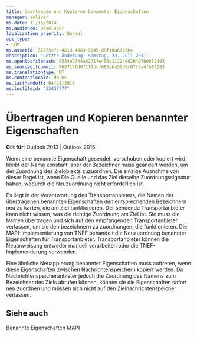 ```yaml
---
title: Übertragen und Kopieren benannter Eigenschaften
manager: soliver
ms.date: 11/16/2014
ms.audience: Developer
localization_priority: Normal
api_type:
- COM
ms.assetid: 37075cfc-461d-4983-9045-d9f1da6739be
description: 'Letzte Änderung: Samstag, 23. Juli 2011'
ms.openlocfilehash: 6534e7344a62717e406c112249d26407b0852d93
ms.sourcegitcommit: 8657170d071f9bcf680aba50b9c07f2a4fb82283
ms.translationtype: MT
ms.contentlocale: de-DE
ms.lasthandoff: 04/28/2019
ms.locfileid: "33437777"
---
```

# <a name="transmitting-and-copying-named-properties"></a>Übertragen und Kopieren benannter Eigenschaften

  
  
**Gilt für**: Outlook 2013 | Outlook 2016 
  
Wenn eine benannte Eigenschaft gesendet, verschoben oder kopiert wird, bleibt der Name konstant, aber der Bezeichner muss geändert werden, um der Zuordnung des Zielobjekts zuzuordnen. Die einzige Ausnahme von dieser Regel ist, wenn Die Quelle und das Ziel dieselbe Zuordnungssignatur haben, wodurch die Neuzuordnung nicht erforderlich ist.
  
Es liegt in der Verantwortung des Transportanbieters, die Namen der übertragenen benannten Eigenschaften den entsprechenden Bezeichnern neu zu karten, die am Ziel funktionieren. Der sendende Transportanbieter kann nicht wissen, was die richtige Zuordnung am Ziel ist. Sie muss die Namen übertragen und sich auf den empfangenden Transportanbieter verlassen, um sie den bezeichnern zu zuordnungen, die funktionieren. Die MAPI-Implementierung von TNEF behandelt die Neuzuordnung benannter Eigenschaften für Transportanbieter. Transportanbieter können die Neuanweisung entweder manuell verarbeiten oder die TNEF-Implementierung verwenden. 
  
Eine ähnliche Neuappierung benannter Eigenschaften muss auftreten, wenn diese Eigenschaften zwischen Nachrichtenspeichern kopiert werden. Da Nachrichtenspeicheranbieter jedoch die Zuordnung des Namens zum Bezeichner des Ziels abrufen können, können sie die Eigenschaften sofort neu zuordnen und müssen sich nicht auf den Zielnachrichtenspeicher verlassen. 
  
## <a name="see-also"></a>Siehe auch



[Benannte Eigenschaften MAPI](mapi-named-properties.md)

